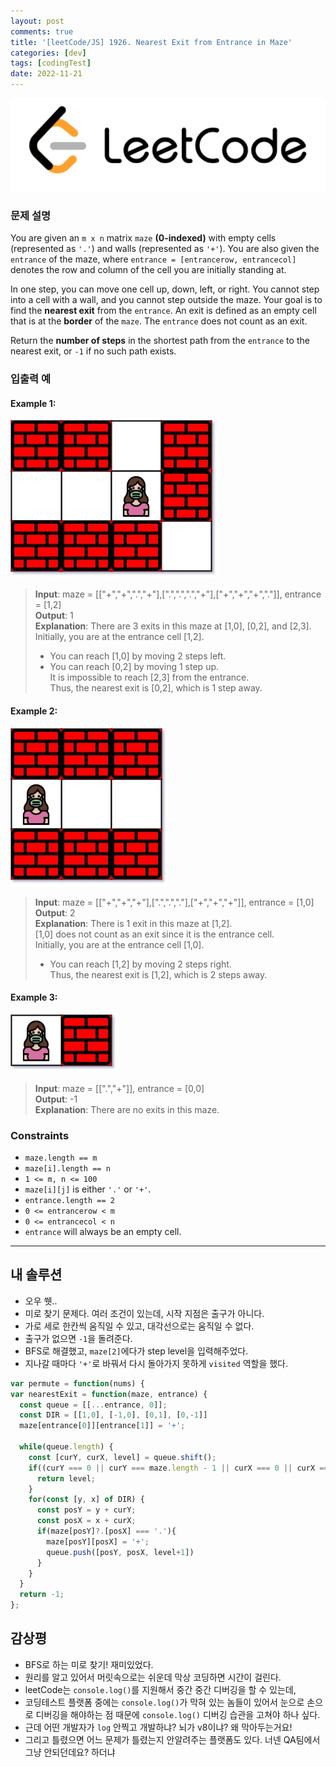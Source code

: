 ```yaml
---
layout: post
comments: true
title: '[leetCode/JS] 1926. Nearest Exit from Entrance in Maze'
categories: [dev]
tags: [codingTest]
date: 2022-11-21
---
```

![headerimg](/assets/img/subcate/leetcode.png)

### 문제 설명
You are given an `m x n` matrix `maze` **(0-indexed)** with empty cells (represented as `'.'`) and walls (represented as `'+'`). You are also given the `entrance` of the maze, where `entrance = [entrancerow, entrancecol]` denotes the row and column of the cell you are initially standing at.

In one step, you can move one cell up, down, left, or right. You cannot step into a cell with a wall, and you cannot step outside the maze. Your goal is to find the **nearest exit** from the `entrance`. An exit is defined as an empty cell that is at the **border** of the `maze`. The `entrance` does not count as an exit.

Return the **number of steps** in the shortest path from the `entrance` to the nearest exit, or `-1` if no such path exists.


### 입출력 예

#### Example 1:
![](/assets/img/post/leet/004.jpg)
> **Input**: maze = [["+","+",".","+"],[".",".",".","+"],["+","+","+","."]], entrance = [1,2] <br>
> **Output**: 1 <br>
> **Explanation**: There are 3 exits in this maze at [1,0], [0,2], and [2,3]. <br>
> Initially, you are at the entrance cell [1,2]. <br>
> - You can reach [1,0] by moving 2 steps left. <br>
> - You can reach [0,2] by moving 1 step up. <br>
> It is impossible to reach [2,3] from the entrance. <br>
> Thus, the nearest exit is [0,2], which is 1 step away.

#### Example 2:
![](/assets/img/post/leet/005.jpg)
> **Input**: maze = [["+","+","+"],[".",".","."],["+","+","+"]], entrance = [1,0] <br>
> **Output**: 2 <br>
> **Explanation**: There is 1 exit in this maze at [1,2]. <br>
> [1,0] does not count as an exit since it is the entrance cell. <br>
> Initially, you are at the entrance cell [1,0]. <br>
> - You can reach [1,2] by moving 2 steps right. <br>
> Thus, the nearest exit is [1,2], which is 2 steps away.

#### Example 3:
![](/assets/img/post/leet/006.jpg)
> **Input**: maze = [[".","+"]], entrance = [0,0] <br>
> **Output**: -1 <br>
> **Explanation**: There are no exits in this maze.


### Constraints
* `maze.length == m`
* `maze[i].length == n`
* `1 <= m, n <= 100`
* `maze[i][j]` is either `'.'` or `'+'`.
* `entrance.length == 2`
* `0 <= entrancerow < m`
* `0 <= entrancecol < n`
* `entrance` will always be an empty cell.

<hr/>

## 내 솔루션
* 오우 쒯..
* 미로 찾기 문제다. 여러 조건이 있는데, 시작 지점은 출구가 아니다.
* 가로 세로 한칸씩 움직일 수 있고, 대각선으로는 움직일 수 없다.
* 출구가 없으면 `-1`을 돌려준다.
* BFS로 해결했고, `maze[2]`에다가 step level을 입력해주었다.
* 지나갈 때마다 `'+'`로 바꿔서 다시 돌아가지 못하게 `visited` 역할을 했다.

```javascript
var permute = function(nums) {
var nearestExit = function(maze, entrance) {
  const queue = [[...entrance, 0]];
  const DIR = [[1,0], [-1,0], [0,1], [0,-1]]
  maze[entrance[0]][entrance[1]] = '+';
  
  while(queue.length) {
    const [curY, curX, level] = queue.shift();
    if((curY === 0 || curY === maze.length - 1 || curX === 0 || curX === maze[0].length - 1) && !(curY === entrance[0] && curX === entrance[1])){
      return level;
    }
    for(const [y, x] of DIR) {
      const posY = y + curY;
      const posX = x + curX;
      if(maze[posY]?.[posX] === '.'){
        maze[posY][posX] = '+';
        queue.push([posY, posX, level+1])
      }
    }
  }
  return -1;
};
```

## 감상평
* BFS로 하는 미로 찾기! 재미있었다.
* 원리를 알고 있어서 머릿속으로는 쉬운데 막상 코딩하면 시간이 걸린다.
* leetCode는 `console.log()`를 지원해서 중간 중간 디버깅을 할 수 있는데, 
* 코딩테스트 플랫폼 중에는 `console.log()`가 막혀 있는 놈들이 있어서 눈으로 손으로 디버깅을 해야하는 점 때문에 `console.log()` 디버깅 습관을 고쳐야 하나 싶다.
* 근데 어떤 개발자가 `log` 안찍고 개발하냐? 뇌가 v8이냐? 왜 막아두는거요!
* 그리고 틀렸으면 어느 문제가 틀렸는지 안알려주는 플랫폼도 있다. 너넨 QA팀에서 그냥 안되던데요? 하더냐